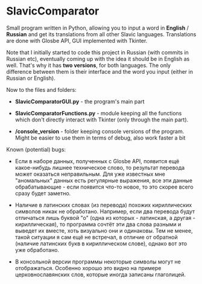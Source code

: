 # SlavicComparator
Small program written in Python, allowing you to input a word in **English** / **Russian** and get its translations from all other Slavic languages. Translations are done with Glosbe API, GUI implemented with Tkinter.

Note that I initially started to code this project in Russian (with commits in Russian etc), eventually coming up with the idea it should be in English as well. That's why it has **two versions**, for both languages. The only difference between them is their interface and the word you input (either in Russian or English).

Now to the files and folders:

* **SlavicComparatorGUI.py** - the program's main part

* **SlavicComparatorFunctions.py** - module keeping all the functions which don't directly interact with Tkinter (only through the main part).

* **/console_version** - folder keeping console versions of the program. Might be easier to use them in terms of debug, also work faster a bit

Known (potential) bugs:

* Если в наборе данных, полученных c Glosbe API, появится ещё какое-нибудь лишнее техническое слово, то результат перевода может оказаться неправильным. Для уже известных мне "аномальных" данных есть регулярные выражения, все эти данные обрабатывающие - если появится что-то новое, то это скорее всего сразу будет заметно.

* Наличие в латинских словах (из перевода) похожих кириллических символов никак не обработано. Например, если два перевода будут отличаться лишь буквой "о" (одна из которых - латинская, а другая - кириллическая), то программа сочтёт эти два слова разными и выведет их вместе, хоть визуально они и одинаковы. Тем не менее, такой ситуации я сам ещё не встречал, в отличие от обратной (наличие латинских букв в кириллическом слове), однако вот это уже обработано.

* В консольной версии программы некоторые символы могут не отображаться. Особенно хорошо это видно на примере церковнославянских слов, которые иногда записаны глаголицей.
